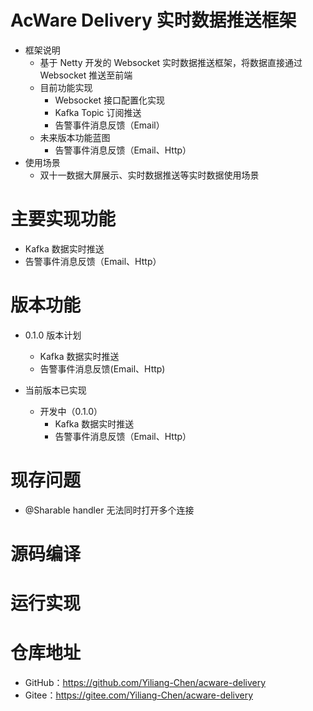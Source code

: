# AcWare Delivery 实时数据推送框架
- 框架说明
  - 基于 Netty 开发的 Websocket 实时数据推送框架，将数据直接通过 Websocket 推送至前端
  - 目前功能实现 
    - Websocket 接口配置化实现
    - Kafka Topic 订阅推送
    - 告警事件消息反馈（Email）
  - 未来版本功能蓝图
    - 告警事件消息反馈（Email、Http）
- 使用场景
  - 双十一数据大屏展示、实时数据推送等实时数据使用场景

# 主要实现功能
- Kafka 数据实时推送
- 告警事件消息反馈（Email、Http）

# 版本功能
- 0.1.0 版本计划
  - Kafka 数据实时推送
  - 告警事件消息反馈(Email、Http)

- 当前版本已实现
  - 开发中（0.1.0）
    - Kafka 数据实时推送
    - 告警事件消息反馈（Email、Http）

# 现存问题
- @Sharable handler 无法同时打开多个连接
# 源码编译
# 运行实现
# 仓库地址
- GitHub：https://github.com/Yiliang-Chen/acware-delivery
- Gitee：https://gitee.com/Yiliang-Chen/acware-delivery